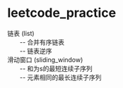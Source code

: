 # leetcode_practice

链表 (list)  
&emsp;&emsp;-- 合并有序链表  
&emsp;&emsp;-- 链表逆序  
滑动窗口 (sliding_window)    
&emsp;&emsp;-- 和为s的最短连续子序列  
&emsp;&emsp;-- 元素相同的最长连续子序列  
